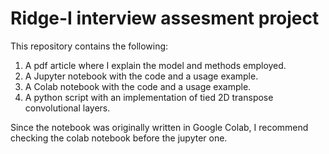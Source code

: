 # Ridge-I interview assesment project

This repository contains the following:

1. A pdf article where I explain the model and methods employed.
2. A Jupyter notebook with the code and a usage example.
3. A Colab notebook with the code and a usage example. 
3. A python script with an implementation of tied 2D transpose convolutional layers.

Since the notebook was originally written in Google Colab, I recommend checking the colab notebook before the jupyter one.
